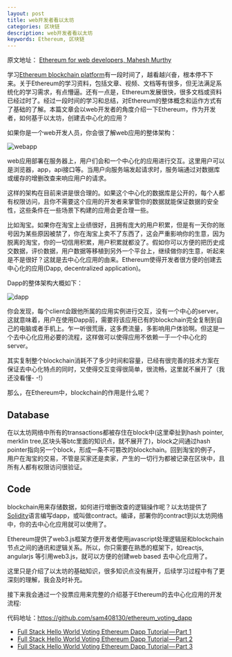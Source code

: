 ```yaml
---
layout: post
title: web开发者看以太坊
categories: 区块链
description: web开发者看以太坊
keywords: Ethereum, 区块链
---
```


原文地址： [Ethereum for web developers, Mahesh Murthy](https://medium.com/@mvmurthy/ethereum-for-web-developers-890be23d1d0c)

学习[Ethereum blockchain platform](https://ethereum.org/)有一段时间了，越看越兴奋，根本停不下来。关于Ethereum的学习资料，包括文章、视频、文档等有很多，但无法满足系统化的学习需求，有点懵逼。还有一点是，Ethereum发展很快，很多文档或资料已经过时了。经过一段时间的学习和总结，对Ethereum的整体概念和运作方式有了基础的了解。本篇文章会以web开发者的角度介绍一下Ethereum，作为开发者，如何基于以太坊，创建去中心化的应用？

如果你是一个web开发人员，你会很了解web应用的整体架构：

![webapp](https://upload-images.jianshu.io/upload_images/1224641-2ee86274065234a6.png?imageMogr2/auto-orient/strip%7CimageView2/2/w/1240)

web应用部署在服务器上，用户们会和一个中心化的应用进行交互。这里用户可以是浏览器，app，api接口等。当用户向服务端发起请求时，服务端通过对数据库或缓存的增删改查来响应用户的请求。

这样的架构在目前来讲是很合理的。如果这个中心化的数据库是公开的，每个人都有权限访问，且你不需要这个应用的开发者来掌管你的数据就能保证数据的安全性，这些条件在一些场景下构建的应用会更合理一些。

比如淘宝。如果你在淘宝上业绩很好，且拥有庞大的用户积累，但是有一天你的账号因为某些原因被禁了，你在淘宝上卖不了东西了，这会严重影响你的生意，因为脱离的淘宝，你的一切信用积累，用户积累就都没了。假如你可以方便的把历史成交数据，评价数据，用户数据等移植到另外一个平台上，继续做你的生意，听起来是不是很好？这就是去中心化应用的由来。Ethereum使得开发者很方便的创建去中心化的应用(Dapp, decentralized application)。

Dapp的整体架构大概如下：

![dapp](https://upload-images.jianshu.io/upload_images/1224641-48003f937988eacb.png?imageMogr2/auto-orient/strip%7CimageView2/2/w/1240)


你会发现，每个client会跟他所属的应用实例进行交互，没有一个中心的server。这就意味着，用户在使用Dapp前，需要将该应用已有的blockchain完全复制到自己的电脑或者手机上。乍一听很荒唐，这多费流量，多影响用户体验啊。但这是一个去中心化应用必要的流程，这样做可以使得应用不依赖一于一个中心化的server。

其实复制整个blockchain消耗不了多少时间和容量，已经有很完善的技术方案在保证去中心化特点的同时，又使得交互变得很简单，很流畅，这里就不展开了（我还没看懂- -!）

那么，在Ethereum中，blockchain的作用是什么呢？

## Database

在以太坊网络中所有的transactions都被存住在block中(这里牵扯到hash pointer, merklin tree,区块头等btc里面的知识点，就不展开了)，block之间通过hash pointer指向另一个block，形成一条不可篡改的blockchain。回到淘宝的例子，用户在淘宝的交易，不管是买家还是卖家，产生的一切行为都被记录在区块中，且所有人都有权限访问很验证。

## Code

blockchain用来存储数据，如何进行增删改查的逻辑操作呢？以太坊提供了[Solidity](https://solidity.readthedocs.io/en/develop/)语言编写dapp，或叫做contract。编译，部署你的contract到以太坊网络中，你的去中心化应用就可以使用了。

Ethereum提供了web3.js框架方便开发者使用javascript处理逻辑层和blockchain节点之间的通讯和逻辑关系。所以，你只需要在熟悉的框架下，如reactjs, angularjs 等引用web3.js，就可以方便的创建web based 去中心化应用了。

这里只是介绍了以太坊的基础知识，很多知识点没有展开，后续学习过程中有了更深刻的理解，我会及时补充。

接下来我会通过一个投票应用来完整的介绍基于Ethereum的去中心化应用的开发流程:

代码地址：https://github.com/sam408130/ethereum_voting_dapp

* [Full Stack Hello World Voting Ethereum Dapp Tutorial — Part 1](http://geeksai.com/2018/04/08/full-stack-voting-part1/)
* [Full Stack Hello World Voting Ethereum Dapp Tutorial — Part 2](http://geeksai.com/2018/04/09/full-stack-voting-part2/)
* [Full Stack Hello World Voting Ethereum Dapp Tutorial — Part 3](http://geeksai.com/2018/04/10/full-stack-voting-part3/)





